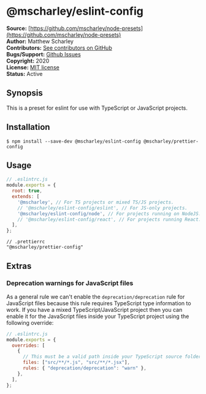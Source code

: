 # @mscharley/eslint-config

**Source:** [https://github.com/mscharley/node-presets](https://github.com/mscharley/node-presets)  
**Author:** Matthew Scharley  
**Contributors:** [See contributors on GitHub][gh-contrib]  
**Bugs/Support:** [Github Issues][gh-issues]  
**Copyright:** 2020  
**License:** [MIT license][license]  
**Status:** Active

## Synopsis

This is a preset for eslint for use with TypeScript or JavaScript projects.

## Installation

```console
$ npm install --save-dev @mscharley/eslint-config @mscharley/prettier-config
```

## Usage

```js
// .eslintrc.js
module.exports = {
  root: true,
  extends: [
    '@mscharley', // For TS projects or mixed TS/JS projects.
    // '@mscharley/eslint-config/eslint', // For JS-only projects.
    '@mscharley/eslint-config/node', // For projects running on NodeJS.
    // '@mscharley/eslint-config/react', // For projects running React.
  ],
};
```

```jsonc
// .prettierrc
"@mscharley/prettier-config"
```

## Extras

### Deprecation warnings for JavaScript files

As a general rule we can't enable the `deprecation/deprecation` rule for JavaScript files because this rule requires TypeScript type information to work. If you have a mixed TypeScript/JavaScript project then you can enable it for the JavaScript files inside your TypeScript project using the following override:

```js
// .eslintrc.js
module.exports = {
  overrides: [
    {
      // This must be a valid path inside your TypeScript source folders.
      files: ["src/**/*.js", "src/**/*.jsx"],
      rules: { "deprecation/deprecation": "warn" },
    },
  ],
};
```

[gh-contrib]: https://github.com/mscharley/node-presets/graphs/contributors
[gh-issues]: https://github.com/mscharley/node-presets/issues
[license]: https://github.com/mscharley/node-presets/blob/main/LICENSE
